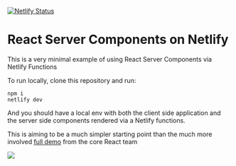 [![Netlify Status](https://api.netlify.com/api/v1/badges/925d9a8d-0755-443c-b793-c1fe54d5a237/deploy-status)](https://app.netlify.com/sites/astonishing-donut-16873b/deploys)


# React Server Components on Netlify

This is a very minimal example of using React Server Components via Netlify Functions

To run locally, clone this repository and run:

```
npm i
netlify dev
```

And you should have a local env with both the client side application and the server side components rendered via a Netlify functions.

This is aiming to be a much simpler starting point than the much more involved [full demo](https://github.com/reactjs/server-components-demo) from the core React team

[<img src="https://www.netlify.com/img/deploy/button.svg"/>](https://app.netlify.com/start/deploy?repository=https://github.com/netlify/react-server-components-demo)
